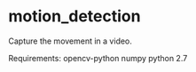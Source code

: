 # motion_detection
Capture the movement in a video.

Requirements:
opencv-python 
numpy 
python 2.7
